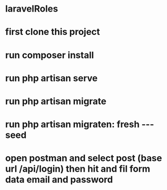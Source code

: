# laravelRoles
# first clone this project 
# run composer install 
# run php artisan serve
# run php artisan migrate
# run php artisan migraten: fresh ---seed
# open postman  and select post (base url /api/login) then hit and fil form data email and password 


